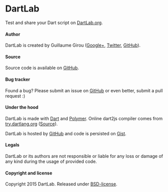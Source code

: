 # DartLab

Test and share your Dart script on [DartLab.org](http://dartlab.org).

#### Author

DartLab is created by Guillaume Girou ([Google+](https://plus.google.com/+GuillaumeGirou), [Twitter](https://twitter.com/GirouGuillaume), [GitHub](https://github.com/ggirou)).

#### Source

Source code is available on [GitHub](https://github.com/dartlab/dartlab).

#### Bug tracker

Found a bug? Please submit an issue on [GitHub](https://github.com/dartlab/dartlab/issues/new) or even better, submit a pull request :)

#### Under the hood

DartLab is made with [Dart](https://www.dartlang.org/) and [Polymer](https://www.polymer-project.org).
Online dart2js compiler comes from [try.dartlang.org](https://try.dartlang.org) ([Source](https://code.google.com/p/dart/source/browse/#svn%2Ftrunk%2Fdart%2Fsite%2Ftry)).

DartLab is hosted by [GitHub](https://github.com) and code is persisted on [Gist](https://gist.github.com).

#### Legals

DartLab or its authors are not responsible or liable for any loss or damage of any kind during the usage of provided code.

#### Copyright and license

Copyright 2015 DartLab. Released under [BSD-license](https://github.com/dartlab/dartlab/blob/master/LICENSE).